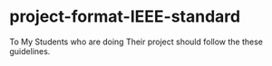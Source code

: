 # project-format-IEEE-standard
To My Students who are doing Their project should follow the these guidelines.
